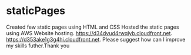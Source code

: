 # staticPages
Created few static pages using HTML and CSS
Hosted the static pages using AWS Website hosting.
https://d34dvud4rwqlyb.cloudfront.net.
https://d353ake1g3g4hi.cloudfront.net.
Please suggest how can I improve my skills futher.Thank you
